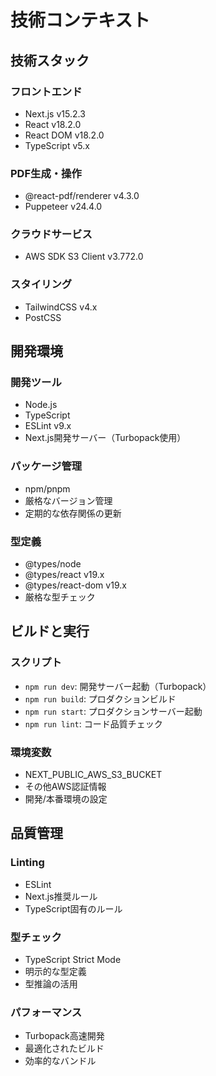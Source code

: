 # 技術コンテキスト

## 技術スタック

### フロントエンド

- Next.js v15.2.3
- React v18.2.0
- React DOM v18.2.0
- TypeScript v5.x

### PDF生成・操作

- @react-pdf/renderer v4.3.0
- Puppeteer v24.4.0

### クラウドサービス

- AWS SDK S3 Client v3.772.0

### スタイリング

- TailwindCSS v4.x
- PostCSS

## 開発環境

### 開発ツール

- Node.js
- TypeScript
- ESLint v9.x
- Next.js開発サーバー（Turbopack使用）

### パッケージ管理

- npm/pnpm
- 厳格なバージョン管理
- 定期的な依存関係の更新

### 型定義

- @types/node
- @types/react v19.x
- @types/react-dom v19.x
- 厳格な型チェック

## ビルドと実行

### スクリプト

- `npm run dev`: 開発サーバー起動（Turbopack）
- `npm run build`: プロダクションビルド
- `npm run start`: プロダクションサーバー起動
- `npm run lint`: コード品質チェック

### 環境変数

- NEXT_PUBLIC_AWS_S3_BUCKET
- その他AWS認証情報
- 開発/本番環境の設定

## 品質管理

### Linting

- ESLint
- Next.js推奨ルール
- TypeScript固有のルール

### 型チェック

- TypeScript Strict Mode
- 明示的な型定義
- 型推論の活用

### パフォーマンス

- Turbopack高速開発
- 最適化されたビルド
- 効率的なバンドル
